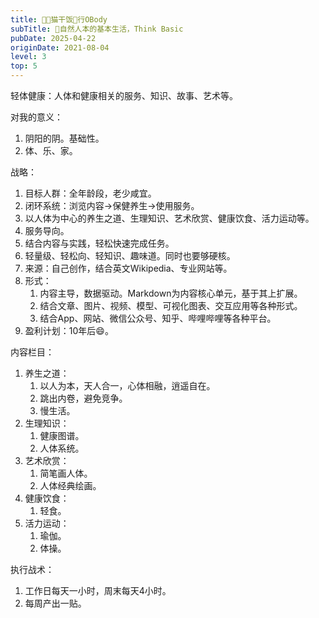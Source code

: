 ```yaml
---
title: 🧑‍🌾猫干饭🍚行OBody
subTitle: 🥚自然人本的基本生活，Think Basic
pubDate: 2025-04-22
originDate: 2021-08-04
level: 3
top: 5
---
```


轻体健康：人体和健康相关的服务、知识、故事、艺术等。

对我的意义：
1. 阴阳的阴。基础性。
2. 体、乐、家。

战略：
1. 目标人群：全年龄段，老少咸宜。
2. 闭环系统：浏览内容->保健养生->使用服务。
3. 以人体为中心的养生之道、生理知识、艺术欣赏、健康饮食、活力运动等。
4. 服务导向。
5. 结合内容与实践，轻松快速完成任务。
6. 轻量级、轻松向、轻知识、趣味道。同时也要够硬核。
7. 来源：自己创作，结合英文Wikipedia、专业网站等。
8. 形式：
    1. 内容主导，数据驱动。Markdown为内容核心单元，基于其上扩展。
    2. 结合文章、图片、视频、模型、可视化图表、交互应用等各种形式。
    3. 结合App、网站、微信公众号、知乎、哔哩哔哩等各种平台。
9. 盈利计划：10年后😄。

内容栏目：
1. 养生之道：
    1. 以人为本，天人合一，心体相融，逍遥自在。
    2. 跳出内卷，避免竞争。
    3. 慢生活。
2. 生理知识：
    1. 健康图谱。
    2. 人体系统。
3. 艺术欣赏：
    1. 简笔画人体。
    2. 人体经典绘画。
4. 健康饮食：
    1. 轻食。
5. 活力运动：
    1. 瑜伽。
    2. 体操。

执行战术：
1. 工作日每天一小时，周末每天4小时。
2. 每周产出一贴。
